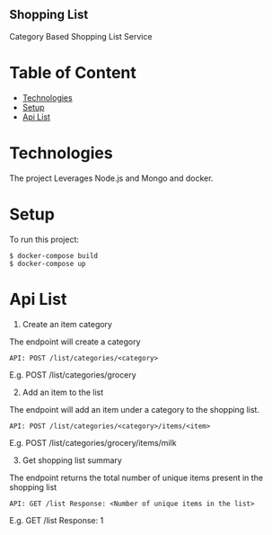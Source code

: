 ## Shopping List
Category Based Shopping List Service

# Table of Content
* [Technologies](#technologies)
* [Setup](#setup)
* [Api List](#api-list)

# Technologies
The project Leverages Node.js and Mongo and docker.

# Setup
To run this project:
```
$ docker-compose build
$ docker-compose up
```

# Api List
1. Create an item category

The endpoint will create a category
```
API: POST /list/categories/<category>
```
E.g. POST /list/categories/grocery

2. Add an item to the list

The endpoint will add an item under a category to the shopping list.
```
API: POST /list/categories/<category>/items/<item>
```
E.g. POST /list/categories/grocery/items/milk

3. Get shopping list summary

The endpoint returns the total number of unique items present in the shopping list
```
API: GET /list Response: <Number of unique items in the list>
```
E.g. GET /list Response: 1 
